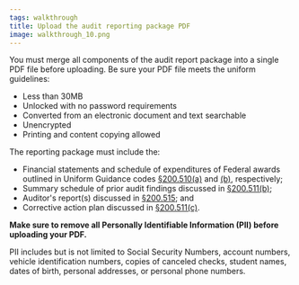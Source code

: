 ```yaml
---
tags: walkthrough
title: Upload the audit reporting package PDF
image: walkthrough_10.png
---
```


You must merge all components of the audit report package into a single PDF file before uploading. Be sure your PDF file meets the uniform guidelines:

- Less than 30MB
- Unlocked with no password requirements
- Converted from an electronic document and text searchable
- Unencrypted
- Printing and content copying allowed

The reporting package must include the:
- Financial statements and schedule of expenditures of Federal awards outlined in Uniform Guidance codes [§200.510(a)](https://www.ecfr.gov/current/title-2/subtitle-A/chapter-II/part-200/subpart-F/subject-group-ECFRc3bd6ae97de5a40/section-200.510#p-200.510(a)) and [(b)](https://www.ecfr.gov/current/title-2/subtitle-A/chapter-II/part-200/subpart-F/subject-group-ECFRc3bd6ae97de5a40/section-200.510#p-200.510(b)), respectively;
- Summary schedule of prior audit findings discussed in [§200.511(b)](https://www.ecfr.gov/current/title-2/section-200.511#p-200.511(b));
- Auditor's report(s) discussed in [§200.515](https://www.ecfr.gov/current/title-2/section-200.515); and
- Corrective action plan discussed in [§200.511(c)](https://www.ecfr.gov/current/title-2/section-200.511#p-200.511(c)).

**Make sure to remove all Personally Identifiable Information (PII) before uploading your PDF.**

PII includes but is not limited to Social Security Numbers, account numbers, vehicle identification numbers, copies of canceled checks, student names, dates of birth, personal addresses, or personal phone numbers.


